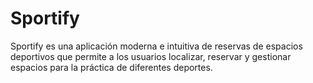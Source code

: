 # Sportify
Sportify es una aplicación moderna e intuitiva de reservas de espacios deportivos que permite a los usuarios localizar, reservar y gestionar espacios para la práctica de diferentes deportes.
